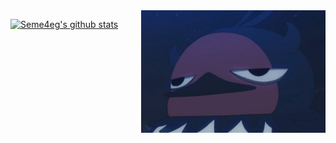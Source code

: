 <img src="https://github.com/Seme4eg/Seme4eg/blob/main/gepj.jpeg" align="right" height="196px" />

[![Seme4eg's github stats](https://github-readme-stats.vercel.app/api?username=Seme4eg&include_all_commits=true&show_icons=true&hide_title=true&hide_border=true&theme=city_lights)](https://github.com/Seme4eg)
